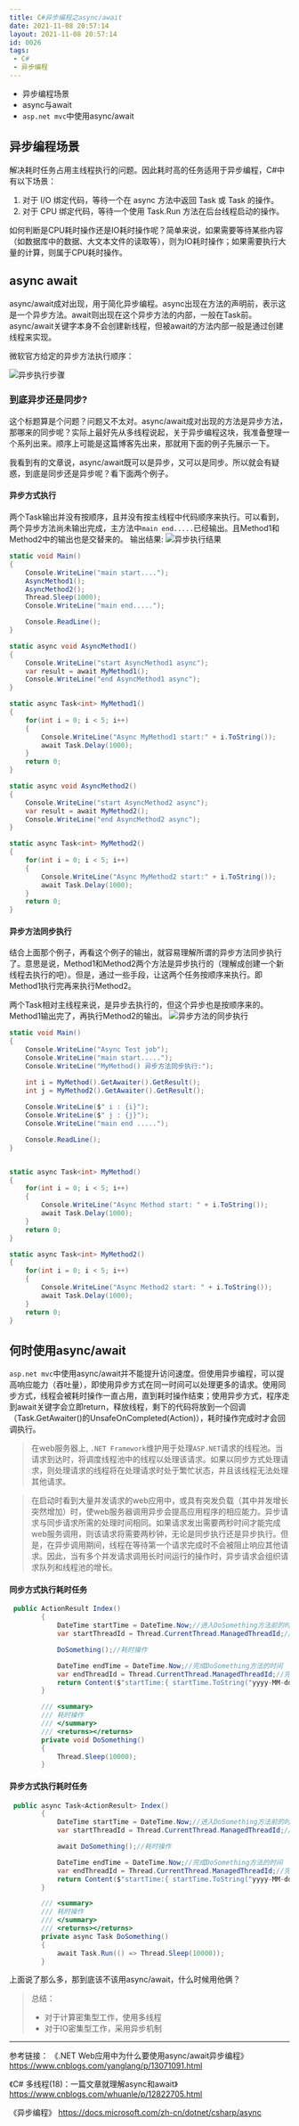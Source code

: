 ```yaml
---
title: C#异步编程之async/await
date: 2021-11-08 20:57:14
layout: 2021-11-08 20:57:14
id: 0026
tags:
 - C#
 - 异步编程
---
```


* 异步编程场景
* async与await
* `asp.net mvc`中使用async/await

<!--more-->

## 异步编程场景
解决耗时任务占用主线程执行的问题。因此耗时高的任务适用于异步编程，C#中有以下场景：
1. 对于 I/O 绑定代码，等待一个在 async 方法中返回 Task 或 Task<T> 的操作。
2. 对于 CPU 绑定代码，等待一个使用 Task.Run 方法在后台线程启动的操作。

如何判断是CPU耗时操作还是IO耗时操作呢？简单来说，如果需要等待某些内容（如数据库中的数据、大文本文件的读取等），则为IO耗时操作；如果需要执行大量的计算，则属于CPU耗时操作。
## async await
async/await成对出现，用于简化异步编程。async出现在方法的声明前，表示这是一个异步方法。await则出现在这个异步方法的内部，一般在Task前。
async/await关键字本身不会创建新线程，但被await的方法内部一般是通过创建线程来实现。

微软官方给定的异步方法执行顺序：

![异步执行步骤](https://raw.githubusercontent.com/edsiongithub/blogimages/master/202111/navigation-trace-async-program.png)

### 到底异步还是同步?

这个标题算是个问题？问题又不太对。async/await成对出现的方法是异步方法，那哪来的同步呢？实际上最好先从多线程说起，关于异步编程这块，我准备整理一个系列出来。顺序上可能是这篇博客先出来，那就用下面的例子先展示一下。

我看到有的文章说，async/await既可以是异步，又可以是同步。所以就会有疑惑，到底是同步还是异步呢？看下面两个例子。


#### 异步方式执行
两个Task输出并没有按顺序，且并没有按主线程中代码顺序来执行。可以看到，两个异步方法尚未输出完成，主方法中`main end.....`已经输出。且Method1和Method2中的输出也是交替来的。
输出结果:
![异步执行结果](https://raw.githubusercontent.com/edsiongithub/blogimages/master/202112/%E5%BC%82%E6%AD%A5%E6%89%A7%E8%A1%8C%E7%BB%93%E6%9E%9C.png)
```csharp
static void Main()
{
    Console.WriteLine("main start....");
    AsyncMethod1();
    AsyncMethod2();
    Thread.Sleep(1000);
    Console.WriteLine("main end.....");

    Console.ReadLine();
}

static async void AsyncMethod1()
{
    Console.WriteLine("start AsyncMethod1 async");
    var result = await MyMethod1();
    Console.WriteLine("end AsyncMethod1 async");
}

static async Task<int> MyMethod1()
{
    for(int i = 0; i < 5; i++)
    {
        Console.WriteLine("Async MyMethod1 start:" + i.ToString());
        await Task.Delay(1000);
    }
    return 0;
}

static async void AsyncMethod2()
{
    Console.WriteLine("start AsyncMethod2 async");
    var result = await MyMethod2();
    Console.WriteLine("end AsyncMethod2 async");
}

static async Task<int> MyMethod2()
{
    for(int i = 0; i < 5; i++)
    {
        Console.WriteLine("Async MyMethod2 start:" + i.ToString());
        await Task.Delay(1000);
    }
    return 0;
}
```

#### 异步方法同步执行
结合上面那个例子，再看这个例子的输出，就容易理解所谓的异步方法同步执行了。意思是说，Method1和Method2两个方法是异步执行的（理解成创建一个新线程去执行的吧）。但是，通过一些手段，让这两个任务按顺序来执行。即Method1执行完再来执行Method2。

两个Task相对主线程来说，是异步去执行的，但这个异步也是按顺序来的。Method1输出完了，再执行Method2的输出。
![异步方法的同步执行](https://raw.githubusercontent.com/edsiongithub/blogimages/master/202112/%E5%90%8C%E6%AD%A5%E6%89%A7%E8%A1%8C%E7%BB%93%E6%9E%9C.png)

```csharp
static void Main()
{
    Console.WriteLine("Async Test job");
    Console.WriteLine("main start.....");
    Console.WriteLine("MyMethod() 异步方法同步执行:");

    int i = MyMethod().GetAwaiter().GetResult();
    int j = MyMethod2().GetAwaiter().GetResult();
    
    Console.WriteLine($" i : {i}");
    Console.WriteLine($" j : {j}");
    Console.WriteLine("main end .....");

    Console.ReadLine();
}


static async Task<int> MyMethod()
{
    for(int i = 0; i < 5; i++)
    {
        Console.WriteLine("Async Method start: " + i.ToString());
        await Task.Delay(1000);
    }
    return 0;
}

static async Task<int> MyMethod2()
{
    for(int i = 0; i < 5; i++)
    {
        Console.WriteLine("Async Method2 start: " + i.ToString());
        await Task.Delay(1000);
    }
    return 0;
}
```


## 何时使用async/await

`asp.net mvc`中使用async/await并不能提升访问速度。但使用异步编程，可以提高响应能力（吞吐量），即使用异步方式在同一时间可以处理更多的请求。使用同步方式，线程会被耗时操作一直占用，直到耗时操作结束；使用异步方式，程序走到await关键字会立即return，释放线程，剩下的代码将放到一个回调（Task.GetAwaiter()的UnsafeOnCompleted(Action)），耗时操作完成时才会回调执行。


>在web服务器上, `.NET Framework`维护用于处理`ASP.NET`请求的线程池。当请求到达时，将调度线程池中的线程以处理该请求。如果以同步方式处理请求，则处理请求的线程将在处理请求时处于繁忙状态，并且该线程无法处理其他请求。

>在启动时看到大量并发请求的web应用中，或具有突发负载（其中并发增长突然增加）时，使web服务器调用异步会提高应用程序的相应能力。异步请求与同步请求所需的处理时间相同。如果请求发出需要两秒时间才能完成web服务调用，则该请求将需要两秒钟，无论是同步执行还是异步执行。但是，在异步调用期间，线程在等待第一个请求完成时不会被阻止响应其他请求。因此，当有多个并发请求调用长时间运行的操作时，异步请求会组织请求队列和线程池的增长。

#### 同步方式执行耗时任务
```csharp
 public ActionResult Index()
        {
            DateTime startTime = DateTime.Now;//进入DoSomething方法前的时间
            var startThreadId = Thread.CurrentThread.ManagedThreadId;//进入DoSomething方法前的线程ID

            DoSomething();//耗时操作

            DateTime endTime = DateTime.Now;//完成DoSomething方法的时间
            var endThreadId = Thread.CurrentThread.ManagedThreadId;//完成DoSomething方法后的线程ID
            return Content($"startTime:{ startTime.ToString("yyyy-MM-dd HH:mm:ss:fff") } startThreadId:{ startThreadId }\nendTime:{ endTime.ToString("yyyy-MM-dd HH:mm:ss:fff") } endThreadId:{ endThreadId }");
        }

        /// <summary>
        /// 耗时操作
        /// </summary>
        /// <returns></returns>
        private void DoSomething()
        {
            Thread.Sleep(10000);
        }
```


#### 异步方式执行耗时任务
```csharp
 public async Task<ActionResult> Index()
        {
            DateTime startTime = DateTime.Now;//进入DoSomething方法前的时间
            var startThreadId = Thread.CurrentThread.ManagedThreadId;//进入DoSomething方法前的线程ID

            await DoSomething();//耗时操作

            DateTime endTime = DateTime.Now;//完成DoSomething方法的时间
            var endThreadId = Thread.CurrentThread.ManagedThreadId;//完成DoSomething方法后的线程ID
            return Content($"startTime:{ startTime.ToString("yyyy-MM-dd HH:mm:ss:fff") } startThreadId:{ startThreadId }\nendTime:{ endTime.ToString("yyyy-MM-dd HH:mm:ss:fff") } endThreadId:{ endThreadId }");
        }

        /// <summary>
        /// 耗时操作
        /// </summary>
        /// <returns></returns>
        private async Task DoSomething()
        {
            await Task.Run(() => Thread.Sleep(10000));
        }
```

上面说了那么多，那到底该不该用async/await，什么时候用他俩？
>总结：
>* 对于计算密集型工作，使用多线程
>* 对于IO密集型工作，采用异步机制


---

参考链接：
《.NET Web应用中为什么要使用async/await异步编程》 https://www.cnblogs.com/yanglang/p/13071091.html

《C# 多线程(18)：一篇文章就理解async和await》 https://www.cnblogs.com/whuanle/p/12822705.html

《异步编程》 https://docs.microsoft.com/zh-cn/dotnet/csharp/async

